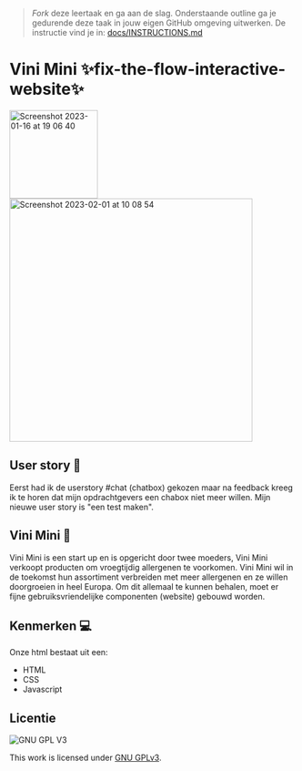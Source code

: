 > _Fork_ deze leertaak en ga aan de slag. 
Onderstaande outline ga je gedurende deze taak in jouw eigen GitHub omgeving uitwerken. 
De instructie vind je in: [docs/INSTRUCTIONS.md](docs/INSTRUCTIONS.md)

# Vini Mini  ✨fix-the-flow-interactive-website✨
<img width="155" alt="Screenshot 2023-01-16 at 19 06 40" src="https://user-images.githubusercontent.com/112861555/215999242-77b3724b-6bab-4823-b69e-fd343b7c65c5.png">

<img width="427" alt="Screenshot 2023-02-01 at 10 08 54" src="https://user-images.githubusercontent.com/112861555/215999685-b2af2cc6-25f7-492d-9289-09097f5cc0fd.png">


## User story 👥
Eerst had ik de userstory #chat (chatbox) gekozen maar na feedback kreeg ik te horen dat mijn opdrachtgevers een chabox niet meer willen. Mijn nieuwe user story is "een test maken".

## Vini Mini 🥜
Vini Mini is een start up en is opgericht door twee moeders, Vini Mini verkoopt producten om vroegtijdig allergenen te voorkomen. Vini Mini wil in de toekomst hun assortiment verbreiden met meer allergenen en ze willen doorgroeien in heel Europa. Om dit allemaal te kunnen behalen, moet er fijne gebruiksvriendelijke componenten (website) gebouwd worden.

## Kenmerken 💻
Onze html bestaat uit een:

* HTML
* CSS
* Javascript


## Licentie

![GNU GPL V3](https://www.gnu.org/graphics/gplv3-127x51.png)

This work is licensed under [GNU GPLv3](./LICENSE).
